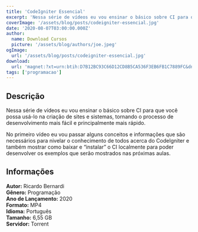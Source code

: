 ```yaml
---
title: 'CodeIgniter Essencial'
excerpt: 'Nessa série de vídeos eu vou ensinar o básico sobre CI para que você possa usá-lo na criação de sites e sistemas, tornando o processo de desenvolvimento mais fácil e principalmente mais rápido.  No primeiro vídeo eu vou passar alguns conceitos e informações que são necessários para nivelar o'
coverImage: '/assets/blog/posts/codeigniter-essencial.jpg'
date: '2020-08-07T03:00:00.000Z'
author:
  name: Download Cursos
  picture: '/assets/blog/authors/joe.jpeg'
ogImage:
  url: '/assets/blog/posts/codeigniter-essencial.jpg'
download:
  url: 'magnet:?xt=urn:btih:D7B12BC93C66D12CD8B5CA536F3EB6FB1C7889FC&dn=curso-codeigniter&tr=udp%3a%2f%2ftracker.openbittorrent.com%3a1337%2fannounce&tr=udp%3a%2f%2ftracker.opentrackr.org%3a1337%2fannounce'
tags: ['programacao']
---
```

<h2>Descrição</h2>
<p>Nessa série de vídeos eu vou ensinar o básico sobre CI para que você possa usá-lo na criação de sites e sistemas, tornando o processo de desenvolvimento mais fácil e principalmente mais rápido.</p><p>No primeiro vídeo eu vou passar alguns conceitos e informações que são necessários para nivelar o conhecimento de todos acerca do CodeIgniter e também mostrar como baixar e “instalar” o CI localmente para poder desenvolver os exemplos que serão mostrados nas próximas aulas.</p><h2>Informações</h2><p><strong>Autor:</strong> Ricardo Bernardi<br/> <strong>Gênero:</strong> Programação<br/> <strong>Ano de Lançamento:</strong> 2020<br/> <strong>Formato:</strong> MP4<br/> <strong>Idioma:</strong> Português<br/> <strong>Tamanho:</strong> 6,55 GB<br/> <strong>Servidor:</strong> Torrent</p>